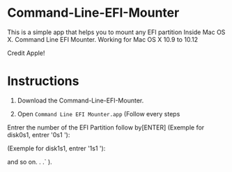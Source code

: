 # Command-Line-EFI-Mounter
This is a simple app that helps you to mount any EFI partition
Inside Mac OS X. 
Command Line EFI Mounter.
Working for Mac OS X 10.9 to 10.12
  
Credit Apple!

# Instructions

1.  Download the Command-Line-EFI-Mounter.
 

2.  Open `Command Line EFI Mounter.app`
(Follow every steps

Entrer the number of the EFI Partition follow by[ENTER] 
(Exemple for disk0s1, entrer '0s1 '):

(Exemple for disk1s1, entrer '1s1 '):

and so on. . .` ).
